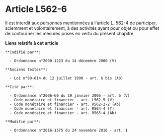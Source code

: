 # Article L562-6

Il est interdit aux personnes mentionnées à l'article L. 562-4 de  participer, sciemment et volontairement, à des activités
ayant pour  objet ou pour effet de contourner les mesures prises en vertu du présent  chapitre.

**Liens relatifs à cet article**

	**Codifié par**:

	  - Ordonnance n°2000-1223 du 14 décembre 2000 (V)

	**Anciens textes**:

	  - Loi n°90-614 du 12 juillet 1990 - art. 6 bis (Ab)

	**Cité par**:

	  - Ordonnance n°2006-60 du 19 janvier 2006 - art. 6 (V)
	  - Code monétaire et financier - art. L562-5 (V)
	  - Code monétaire et financier - art. R562-2-2 (Ab)
	  - Code monétaire et financier - art. R564-4 (T)
	  - Code monétaire et financier - art. R565-4 (Ab)

	**Modifié par**:

	  - Ordonnance n°2016-1575 du 24 novembre 2016 - art. 1
